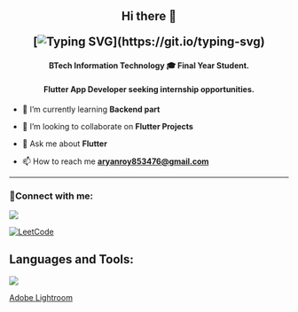
<h2 align="center">Hi there 👋

[![Typing SVG](https://readme-typing-svg.demolab.com?font=Fira+Code&pause=1000&color=1EF702&center=true&vCenter=true&width=435&lines=Hi+this+is+Aryan+Roy.;Welcome+to+my+Github+page.)](https://git.io/typing-svg)
<h4 align="center">BTech Information Technology 🎓 Final Year Student.</h4>
<h4 align="center">Flutter App Developer seeking internship opportunities.</h4>


- 🌱 I’m currently learning **Backend part**

- 👯 I’m looking to collaborate on **Flutter Projects**

- 💬 Ask me about **Flutter**

- 📫 How to reach me **aryanroy853476@gmail.com**
---

<h3 align="left">🔗Connect with me:</h3>

<p align="left"> 
  <a href="https://https://www.linkedin.com/in/royaryan952/">
  <img src="https://skillicons.dev/icons?i=linkedin&perline=10">
  </a>
  
   <a href="https://leetcode.com/Aryan952/">![LeetCode](https://img.shields.io/badge/LeetCode-000000?style=for-the-badge&logo=LeetCode&logoColor=#d16c06)</a>
</p>
<!-- ###Languages and Tools:  -->
<h2 align="left">Languages and Tools:</h2>
<p align="left"> 
  <img src="https://skillicons.dev/icons?i=androidstudio,dart,discord,flutter,git,github,java,vscode&perline=9">
</p>

[Adobe Lightroom](https://img.shields.io/badge/Adobe%20Lightroom-31A8FF.svg?style=for-the-badge&logo=Adobe%20Lightroom&logoColor=white)
